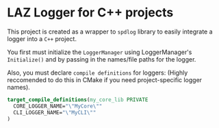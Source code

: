 # LAZ Logger for C++ projects

This project is created as a wrapper to `spdlog` library to easily integrate a logger into a `C++` project.

You first must initialize the `LoggerManager` using LoggerManager's `Initialize()` and by passing in the names/file paths for the logger.

Also, you must declare `compile definitions` for loggers: (Highly reccomended to do this in CMake if you need project-specific logger names).

```cmake
target_compile_definitions(my_core_lib PRIVATE
  CORE_LOGGER_NAME="\"MyCore\""
  CLI_LOGGER_NAME="\"MyCLI\""
)
```
